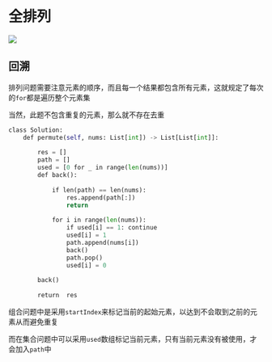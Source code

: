 # 全排列

![](Pasted%20image%2020221209131719.png)

## 回溯

排列问题需要注意元素的顺序，而且每一个结果都包含所有元素，这就规定了每次的`for`都是遍历整个元素集

当然，此题不包含重复的元素，那么就不存在去重

```python
class Solution:
	def permute(self, nums: List[int]) -> List[List[int]]:
	
		res = []
		path = []
		used = [0 for _ in range(len(nums))]
		def back():
	
			if len(path) == len(nums):
				res.append(path[:])
				return
	
			for i in range(len(nums)):
				if used[i] == 1: continue
				used[i] = 1
				path.append(nums[i])
				back()
				path.pop()
				used[i] = 0
	
		back()
	
		return  res
```

组合问题中是采用`startIndex`来标记当前的起始元素，以达到不会取到之前的元素从而避免重复

而在集合问题中可以采用`used`数组标记当前元素，只有当前元素没有被使用，才会加入`path`中

